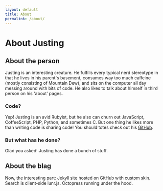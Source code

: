 ```yaml
---
layout: default
title: About
permalink: /about/
---
```


# About Justing

## About the person
Justing is an interesting creature. He fulfills every typical nerd stereotype in that he lives in his parent's basement, consumes way too much caffeine (mostly consisting of Mountain Dew), and sits on the computer all day messing around with bits of code. He also likes to talk about himself in third person on his 'about' pages.

### Code?
Yep! Justing is an avid Rubyist, but he also can churn out JavaScript, CoffeeScript, PHP, Python, and sometimes C. But one thing he likes more than writing code is sharing code! You should totes check out his [GitHub](https://github.com/sapslaj).

### But what has he done?
Glad you asked! Justing has done a bunch of stuff.

## About the blag
Now, the interesting part: Jekyll site hosted on GitHub with custom skin. Search is client-side lunr.js. Octopress running under the hood.
